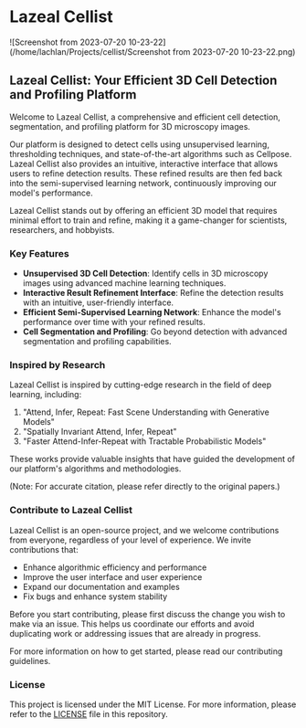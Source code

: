 # Lazeal Cellist

![Screenshot from 2023-07-20 10-23-22](/home/lachlan/Projects/cellist/Screenshot from 2023-07-20 10-23-22.png)

## Lazeal Cellist: Your Efficient 3D Cell Detection and Profiling Platform

Welcome to Lazeal Cellist, a comprehensive and efficient cell detection, segmentation, and profiling platform for 3D microscopy images.

Our platform is designed to detect cells using unsupervised learning, thresholding techniques, and state-of-the-art algorithms such as Cellpose. Lazeal Cellist also provides an intuitive, interactive interface that allows users to refine detection results. These refined results are then fed back into the semi-supervised learning network, continuously improving our model's performance.

Lazeal Cellist stands out by offering an efficient 3D model that requires minimal effort to train and refine, making it a game-changer for scientists, researchers, and hobbyists.

### Key Features

- **Unsupervised 3D Cell Detection**: Identify cells in 3D microscopy images using advanced machine learning techniques.
- **Interactive Result Refinement Interface**: Refine the detection results with an intuitive, user-friendly interface.
- **Efficient Semi-Supervised Learning Network**: Enhance the model's performance over time with your refined results.
- **Cell Segmentation and Profiling**: Go beyond detection with advanced segmentation and profiling capabilities.

### Inspired by Research

Lazeal Cellist is inspired by cutting-edge research in the field of deep learning, including:

1. "Attend, Infer, Repeat: Fast Scene Understanding with Generative Models"
2. "Spatially Invariant Attend, Infer, Repeat"
3. "Faster Attend-Infer-Repeat with Tractable Probabilistic Models"

These works provide valuable insights that have guided the development of our platform's algorithms and methodologies.

(Note: For accurate citation, please refer directly to the original papers.)

### Contribute to Lazeal Cellist

Lazeal Cellist is an open-source project, and we welcome contributions from everyone, regardless of your level of experience. We invite contributions that:

- Enhance algorithmic efficiency and performance
- Improve the user interface and user experience
- Expand our documentation and examples
- Fix bugs and enhance system stability

Before you start contributing, please first discuss the change you wish to make via an issue. This helps us coordinate our efforts and avoid duplicating work or addressing issues that are already in progress.

For more information on how to get started, please read our contributing guidelines.

### License

This project is licensed under the MIT License. For more information, please refer to the [LICENSE](https://chat.openai.com/LICENSE) file in this repository.
